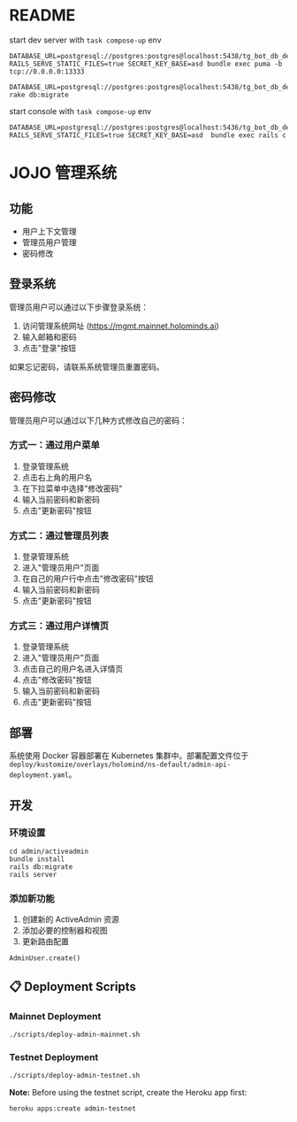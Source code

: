 # README

start dev server with `task compose-up` env

```
DATABASE_URL=postgresql://postgres:postgres@localhost:5438/tg_bot_db_dev RAILS_SERVE_STATIC_FILES=true SECRET_KEY_BASE=asd bundle exec puma -b tcp://0.0.0.0:13333
```

```
DATABASE_URL=postgresql://postgres:postgres@localhost:5438/tg_bot_db_dev rake db:migrate
```



start console with `task compose-up` env

```
DATABASE_URL=postgresql://postgres:postgres@localhost:5436/tg_bot_db_dev RAILS_SERVE_STATIC_FILES=true SECRET_KEY_BASE=asd  bundle exec rails c
```

# JOJO 管理系统

## 功能

- 用户上下文管理
- 管理员用户管理
- 密码修改

## 登录系统

管理员用户可以通过以下步骤登录系统：

1. 访问管理系统网址 (https://mgmt.mainnet.holominds.ai)
2. 输入邮箱和密码
3. 点击"登录"按钮

如果忘记密码，请联系系统管理员重置密码。

## 密码修改

管理员用户可以通过以下几种方式修改自己的密码：

### 方式一：通过用户菜单

1. 登录管理系统
2. 点击右上角的用户名
3. 在下拉菜单中选择"修改密码"
4. 输入当前密码和新密码
5. 点击"更新密码"按钮

### 方式二：通过管理员列表

1. 登录管理系统
2. 进入"管理员用户"页面
3. 在自己的用户行中点击"修改密码"按钮
4. 输入当前密码和新密码
5. 点击"更新密码"按钮

### 方式三：通过用户详情页

1. 登录管理系统
2. 进入"管理员用户"页面
3. 点击自己的用户名进入详情页
4. 点击"修改密码"按钮
5. 输入当前密码和新密码
6. 点击"更新密码"按钮

## 部署

系统使用 Docker 容器部署在 Kubernetes 集群中。部署配置文件位于 `deploy/kustomize/overlays/holomind/ns-default/admin-api-deployment.yaml`。

## 开发

### 环境设置

```
cd admin/activeadmin
bundle install
rails db:migrate
rails server
```

### 添加新功能

1. 创建新的 ActiveAdmin 资源
2. 添加必要的控制器和视图
3. 更新路由配置


```
AdminUser.create()
```
## 📋 Deployment Scripts

### Mainnet Deployment
```bash
./scripts/deploy-admin-mainnet.sh
```

### Testnet Deployment
```bash
./scripts/deploy-admin-testnet.sh
```

**Note:** Before using the testnet script, create the Heroku app first:
```bash
heroku apps:create admin-testnet
```
